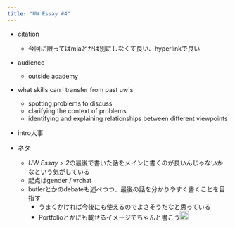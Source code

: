 ```yaml
---
title: "UW Essay #4"
---
```


* citation
  
  * 今回に限ってはmlaとかは別にしなくて良い、hyperlinkで良い
* audience
  
  * outside academy
* what skills can i transfer from past uw's
  
  * spotting problems to discuss
  * clarifying the context of problems
  * identifying and explaining relationships between different viewpoints
* intro大事

* ネタ
  
  * *UW Essay  > 2*の最後で書いた話をメインに書くのが良いんじゃないかなという気がしている
  * 起点はgender / vrchat
  * butlerとかのdebateも述べつつ、最後の話を分かりやすく書くことを目指す
    * うまくかければ今後にも使えるのでよさそうだなと思っている
    * Portfolioとかにも載せるイメージでちゃんと書こう<img src='https://scrapbox.io/api/pages/blu3mo-public/blu3mo/icon' alt='blu3mo.icon' height="19.5"/>
